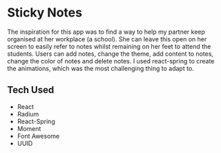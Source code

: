 # Sticky Notes

The inspiration for this app was to find a way to help my partner keep organised at her workplace (a school). She can leave this open on her screen to easily refer to notes whilst remaining on her feet to attend the students.
Users can add notes, change the theme, add content to notes, change the color of notes and delete notes.
I used react-spring to create the animations, which was the most challenging thing to adapt to.

## Tech Used

- React
- Radium
- React-Spring
- Moment
- Font Awesome
- UUID

